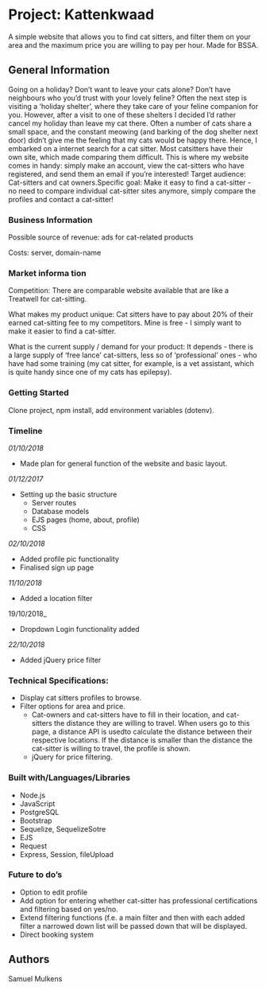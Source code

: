 # Project: Kattenkwaad

A simple website that allows you to find cat sitters, and filter them on your area and the maximum price you are willing to pay per hour. Made for BSSA. 

## General Information

Going on a holiday? Don’t want to leave your cats alone? Don’t have neighbours who you’d trust with your lovely feline? Often the next step is visiting a ‘holiday shelter’, where they take care of your feline companion for you. However, after a visit to one of these shelters I decided I’d rather cancel my holiday than leave my cat there. Often a number of cats share a small space, and the constant meowing (and barking of the dog shelter next door) didn’t give me the feeling that my cats would be happy there. Hence, I embarked on a internet search for a cat sitter. Most catsitters have their own site, which made comparing them difficult. This is where my website comes in handy: simply make an account, view the cat-sitters who have registered, and send them an email if you’re interested! Target audience: Cat-sitters and cat owners.Specific goal: Make it easy to find a cat-sitter - no need to compare individual cat-sitter sites anymore, simply compare the profiles and contact a cat-sitter! 

### Business Information
Possible source of revenue: ads for cat-related products

Costs: server, domain-name

### Market informa tion
Competition: There are comparable website available that are like a Treatwell for cat-sitting. 

What makes my product unique: Cat sitters have to pay about 20% of their earned cat-sitting fee to my competitors. Mine is free - I simply want to make it easier to find a cat-sitter. 

What is the current supply / demand for your product: It depends - there is a large supply of ‘free lance’ cat-sitters, less so of ‘professional’ ones - who have had some training (my cat sitter, for example, is a vet assistant, which is quite handy since one of my cats has epilepsy). 

### Getting Started
Clone project, npm install, add environment variables (dotenv). 

### Timeline
_01/10/2018_
- Made plan for general function of the website and basic layout. 

_01/12/2017_
- Setting up the basic structure
    - Server routes
    - Database models
    - EJS pages (home, about, profile)
    - CSS


_02/10/2018_
- Added profile pic functionality
- Finalised sign up page

_11/10/2018_
- Added a location filter

19/10/2018_
- Dropdown Login functionality added

_22/10/2018_
- Added jQuery price filter



### Technical Specifications:

- Display cat sitters profiles to browse. 
- Filter options for area and price. 
    - Cat-owners and cat-sitters have to fill in their location, and cat-sitters the distance they are willing to travel. When      users go to this page, a distance API is usedto calculate the distance between their respective locations. If the distance is smaller than the distance the cat-sitter is willing to travel, the profile is shown.
    - jQuery for price filtering. 


### Built with/Languages/Libraries
- Node.js
- JavaScript
- PostgreSQL
- Bootstrap
- Sequelize, SequelizeSotre
- EJS
- Request
- Express, Session, fileUpload

### Future to do’s

- Option to edit profile
- Add option for entering whether cat-sitter has professional certifications and filtering based on yes/no. 
- Extend filtering functions (f.e. a main filter and then with each added filter a narrowed down list will be passed down that will be displayed.
- Direct booking system

## Authors

Samuel Mulkens
